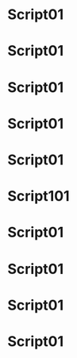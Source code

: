 # Script01
# Script01
# Script01
# Script01
# Script01
# Script101
# Script01
# Script01
# Script01
# Script01

